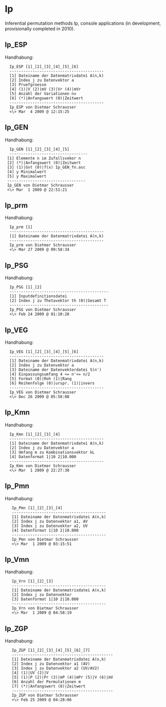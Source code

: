 # Ip

Inferential permutation methods Ip, console applications (in development, provisionally completed in 2010).
## Ip_ESP 

Handhabung:

      Ip_ESP [1]_[2]_[3]_[4]_[5]_[6]
      -----------------------------------------
      [1] Dateiname der Datenmatrixdatei A(n,k)
      [2] Index j zu Datenvektor a
      [3] Pruefgroesse
      [4] (1)|V (2)|mV (3)|Vr (4)|mVr
      [5] Anzahl der Variationen nv
      [6] (*)|Anfangswert (0)|Zeitwert
      -----------------------------------------
      Ip_ESP von Dietmar Schrausser
      <\> Mar  4 2009 @ 12:15:25

## Ip_GEN

Handhabung:

      Ip_GEN [1]_[2]_[3]_[4]_[5]
      ----------------------------------
     [1] Elemente n im Zufallsvekor n
     [2] (*)|Anfangswert (0)|Zeitwert
     [3] (1)|Gvt (0)|f(x) Ip_GEN_fn.asc
     [4] y Minimalwert
     [5] y Maximalwert
     ----------------------------------
     Ip_GEN von Dietmar Schrausser
     <\> Mar  1 2009 @ 22:51:21

## Ip_prm 

Handhabung:

      Ip_prm [1]
      -----------------------------------------
      [1] Dateiname der Datenmatrixdatei A(n,k)
      -----------------------------------------
      Ip_prm von Dietmar Schrausser
      <\> Mar 27 2009 @ 09:58:34

## Ip_PSG

Handhabung:

      Ip_PSG [1]_[2]
      -------------------------------------------
      [1] Inputdefinitionsdatei
      [2] Index j zu Thetavektor th (0)|Gesamt T
      -------------------------------------------
      Ip_PSG von Dietmar Schrausser
      <\> Feb 24 2009 @ 01:10:28


## Ip_VEG

Handhabung:

      Ip_VEG [1]_[2]_[3]_[4]_[5]_[6]
      -----------------------------------------
      [1] Dateiname der Datenmatrixdatei A(n,k)
      [2] Index j zu Datenvektor a
      [3] Dateiname der Datenvektordatei S(n')
      [4] Einpassungsumfang 4 <= n'<= n/2
      [5] Format (0)|Roh (1)|Rang
      [6] Reihenfolge (0)|urspr. (1)|invers
      -----------------------------------------
      Ip_VEG von Dietmar Schrausser
      <\> Dec 26 2009 @ 05:58:08


## Ip_Kmn

Handhabung:

      Ip_Kmn [1]_[2]_[3]_[4]
      -----------------------------------------
      [1] Dateiname der Datenmatrixdatei A(n,k)
      [2] Index j zu Datenvektor a
      [3] Umfang m zu Kombinationsvektor kL
      [4] Datenformat 1|10 2|10.000
      -----------------------------------------
      Ip_Kmn von Dietmar Schrausser
      <\> Mar  1 2009 @ 22:27:30

## Ip_Pmn

Handhabung:

       Ip_Pmn [1]_[2]_[3]_[4]
       -----------------------------------------
       [1] Dateiname der Datenmatrixdatei A(n,k)
       [2] Index j zu Datenvektor a1, AV
       [3] Index j zu Datenvektor a2, UV
       [4] Datenformat 1|10 2|10.000
       -----------------------------------------
       Ip_Pmn von Dietmar Schrausser
       <\> Mar  1 2009 @ 03:15:51


## Ip_Vmn

Handhabung:

       Ip_Vrn [1]_[2]_[3]
       -----------------------------------------
       [1] Dateiname der Datenmatrixdatei A(n,k)
       [2] Index j zu Datenvektor
       [3] Datenformat 1|10 2|10.000
       -----------------------------------------
       Ip_Vrn von Dietmar Schrausser
       <\> Mar  1 2009 @ 04:58:19

## Ip_ZGP

Handhabung:

       Ip_ZGP [1]_[2]_[3]_[4]_[5]_[6]_[7]
       --------------------------------------------
       [1] Dateiname der Datenmatrixdatei A(n,k)
       [2] Index j zu Datenvektor a1 (AV)
       [3] Index j zu Datenvektor a2 (UV/AV2)
       [4] (1)|UV (2)|V
       [5] (1)|P (2)|Pr (3)|mP (4)|mPr (5)|V (6)|mV
       [6] Anzahl der Permutationen m
       [7] (*)|Anfangswert (0)|Zeitwert
       --------------------------------------------
       Ip_ZGP von Dietmar Schrausser
       <\> Feb 25 2009 @ 04:28:06
